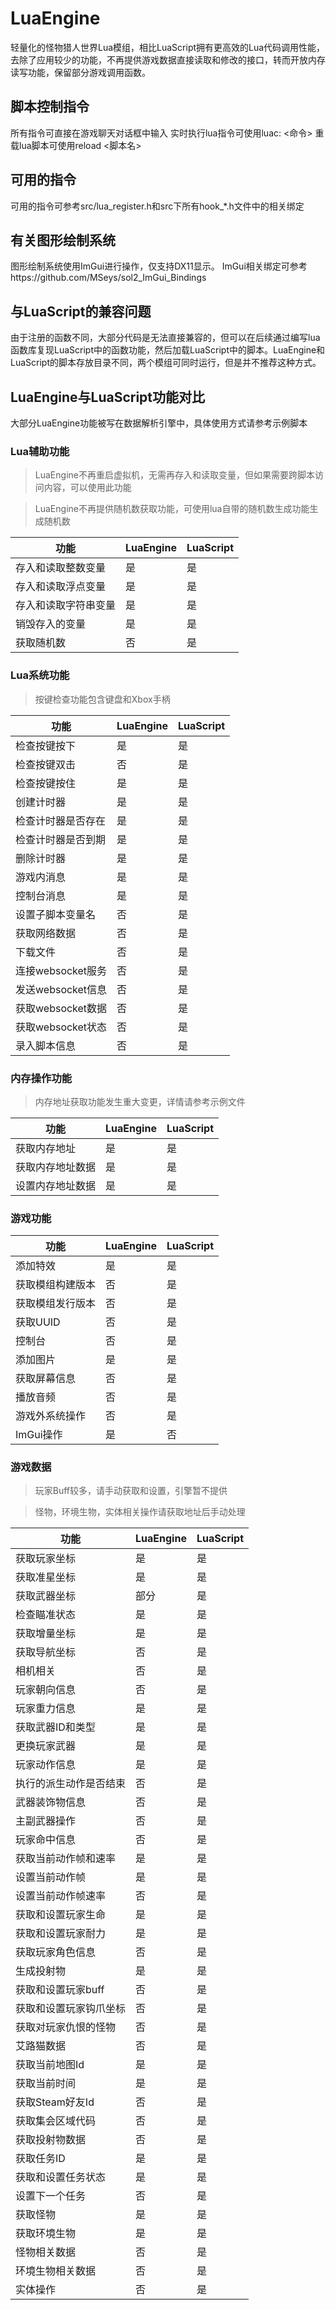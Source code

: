 # LuaEngine

轻量化的怪物猎人世界Lua模组，相比LuaScript拥有更高效的Lua代码调用性能，去除了应用较少的功能，不再提供游戏数据直接读取和修改的接口，转而开放内存读写功能，保留部分游戏调用函数。



## 脚本控制指令

所有指令可直接在游戏聊天对话框中输入
实时执行lua指令可使用luac: <命令>
重载lua脚本可使用reload <脚本名>



## 可用的指令

可用的指令可参考src/lua_register.h和src下所有hook_*.h文件中的相关绑定




## 有关图形绘制系统

图形绘制系统使用ImGui进行操作，仅支持DX11显示。
ImGui相关绑定可参考https://github.com/MSeys/sol2_ImGui_Bindings



## 与LuaScript的兼容问题

由于注册的函数不同，大部分代码是无法直接兼容的，但可以在后续通过编写lua函数库复现LuaScript中的函数功能，然后加载LuaScript中的脚本。LuaEngine和LuaScript的脚本存放目录不同，两个模组可同时运行，但是并不推荐这种方式。



## LuaEngine与LuaScript功能对比
大部分LuaEngine功能被写在数据解析引擎中，具体使用方式请参考示例脚本

### Lua辅助功能

> LuaEngine不再重启虚拟机，无需再存入和读取变量，但如果需要跨脚本访问内容，可以使用此功能

> LuaEngine不再提供随机数获取功能，可使用lua自带的随机数生成功能生成随机数

|功能|LuaEngine|LuaScript|
|--|--|--|
| 存入和读取整数变量 | 是 | 是 |
| 存入和读取浮点变量 | 是 | 是 |
| 存入和读取字符串变量 | 是 | 是 |
| 销毁存入的变量 | 是 | 是 |
| 获取随机数 | 否 | 是 |

### Lua系统功能

> 按键检查功能包含键盘和Xbox手柄

|功能|LuaEngine|LuaScript|
|--|--|--|
| 检查按键按下 | 是 | 是 |
| 检查按键双击 | 否 | 是 |
| 检查按键按住 | 是 | 是 |
| 创建计时器 | 是 | 是 |
| 检查计时器是否存在 | 是 | 是 |
| 检查计时器是否到期 | 是 | 是 |
| 删除计时器 | 是 | 是 |
| 游戏内消息 | 是 | 是 |
| 控制台消息 | 是 | 是 |
| 设置子脚本变量名 | 否 | 是 |
| 获取网络数据 | 否 | 是 |
| 下载文件 | 否 | 是 |
| 连接websocket服务 | 否 | 是 |
| 发送websocket信息 | 否 | 是 |
| 获取websocket数据 | 否 | 是 |
| 获取websocket状态 | 否 | 是 |
| 录入脚本信息 | 否 | 是 |


### 内存操作功能

> 内存地址获取功能发生重大变更，详情请参考示例文件

|功能|LuaEngine|LuaScript|
|--|--|--|
| 获取内存地址 | 是 | 是 |
| 获取内存地址数据 | 是 | 是 |
| 设置内存地址数据 | 是 | 是 |

### 游戏功能

|功能|LuaEngine|LuaScript|
|--|--|--|
| 添加特效 | 是 | 是 |
| 获取模组构建版本 | 否 | 是 |
| 获取模组发行版本 | 否 | 是 |
| 获取UUID | 否 | 是 |
| 控制台 | 否 | 是 |
| 添加图片 | 是 | 是 |
| 获取屏幕信息 | 否 | 是 |
| 播放音频 | 否 | 是 |
| 游戏外系统操作 | 否 | 是 |
| ImGui操作 | 是 | 否 |

### 游戏数据

> 玩家Buff较多，请手动获取和设置，引擎暂不提供

> 怪物，环境生物，实体相关操作请获取地址后手动处理

|功能|LuaEngine|LuaScript|
|--|--|--|
| 获取玩家坐标 | 是 | 是 |
| 获取准星坐标 | 是 | 是 |
| 获取武器坐标 | 部分 | 是 |
| 检查瞄准状态 | 是 | 是 |
| 获取增量坐标 | 是 | 是 |
| 获取导航坐标 | 否 | 是 |
| 相机相关 | 否 | 是 |
| 玩家朝向信息 | 否 | 是 |
| 玩家重力信息 | 是 | 是 |
| 获取武器ID和类型 | 是 | 是 |
| 更换玩家武器 | 是 | 是 |
| 玩家动作信息 | 是 | 是 |
| 执行的派生动作是否结束 | 否 | 是 |
| 武器装饰物信息 | 否 | 是 |
| 主副武器操作 | 否 | 是 |
| 玩家命中信息 | 否 | 是 |
| 获取当前动作帧和速率 | 是 | 是 |
| 设置当前动作帧 | 是 | 是 |
| 设置当前动作帧速率 | 否 | 是 |
| 获取和设置玩家生命 | 是 | 是 |
| 获取和设置玩家耐力 | 是 | 是 |
| 获取玩家角色信息 | 否 | 是 |
| 生成投射物 | 是 | 是 |
| 获取和设置玩家buff | 否 | 是 |
| 获取和设置玩家钩爪坐标 | 否 | 是 |
| 获取对玩家仇恨的怪物 | 否 | 是 |
| 艾路猫数据 | 否 | 是 |
| 获取当前地图Id | 是 | 是 |
| 获取当前时间 | 是 | 是 |
| 获取Steam好友Id | 否 | 是 |
| 获取集会区域代码 | 否 | 是 |
| 获取投射物数据 | 否 | 是 |
| 获取任务ID | 是 | 是 |
| 获取和设置任务状态 | 是 | 是 |
| 设置下一个任务 | 否 | 是 |
| 获取怪物 | 是 | 是 |
| 获取环境生物 | 是 | 是 |
| 怪物相关数据 | 否 | 是 |
| 环境生物相关数据 | 否 | 是 |
| 实体操作 | 否 | 是 |